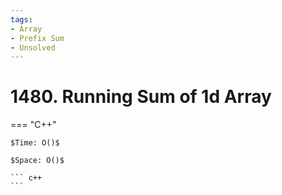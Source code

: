 ```yaml
---
tags:
- Array
- Prefix Sum
- Unsolved
---
```



# 1480. Running Sum of 1d Array

=== "C++"

    $Time: O()$

    $Space: O()$

    ``` c++
    ```
